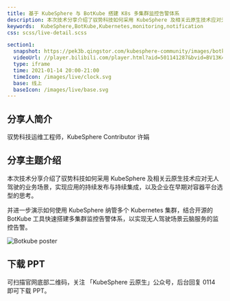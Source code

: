 ```yaml
---
title: 基于 KubeSphere 与 BotKube 搭建 K8s 多集群监控告警体系
description: 本次技术分享介绍了驭势科技如何采用 KubeSphere 及相关云原生技术应对无人驾驶的业务场景，实现应用的持续发布与持续集成，以及企业在早期对容器平台选型的思考。并进一步演示如何使用 KubeSphere 纳管多个 Kubernetes 集群，结合开源的 BotKube 工具快速搭建多集群监控告警体系，以实现无人驾驶场景云脑服务的监控告警。
keywords:  KubeSphere,BotKube,Kubernetes,monitoring,notification
css: scss/live-detail.scss

section1:
  snapshot: https://pek3b.qingstor.com/kubesphere-community/images/botkube-kubesphere.jpeg
  videoUrl: //player.bilibili.com/player.html?aid=501141287&bvid=BV13K411u7w9&cid=282696732&page=1&high_quality=1
  type: iframe
  time: 2021-01-14 20:00-21:00
  timeIcon: /images/live/clock.svg
  base: 线上
  baseIcon: /images/live/base.svg
---
```


## 分享人简介

驭势科技运维工程师，KubeSphere Contributor 许娟

## 分享主题介绍

本次技术分享介绍了驭势科技如何采用 KubeSphere 及相关云原生技术应对无人驾驶的业务场景，实现应用的持续发布与持续集成，以及企业在早期对容器平台选型的思考。

并进一步演示如何使用 KubeSphere 纳管多个 Kubernetes 集群，结合开源的 BotKube 工具快速搭建多集群监控告警体系，以实现无人驾驶场景云脑服务的监控告警。

![Botkube poster](https://pek3b.qingstor.com/kubesphere-community/images/Botkube-live-poster.jpg)

## 下载 PPT

可扫描官网底部二维码，关注 「KubeSphere 云原生」公众号，后台回复 0114 即可下载 PPT。
